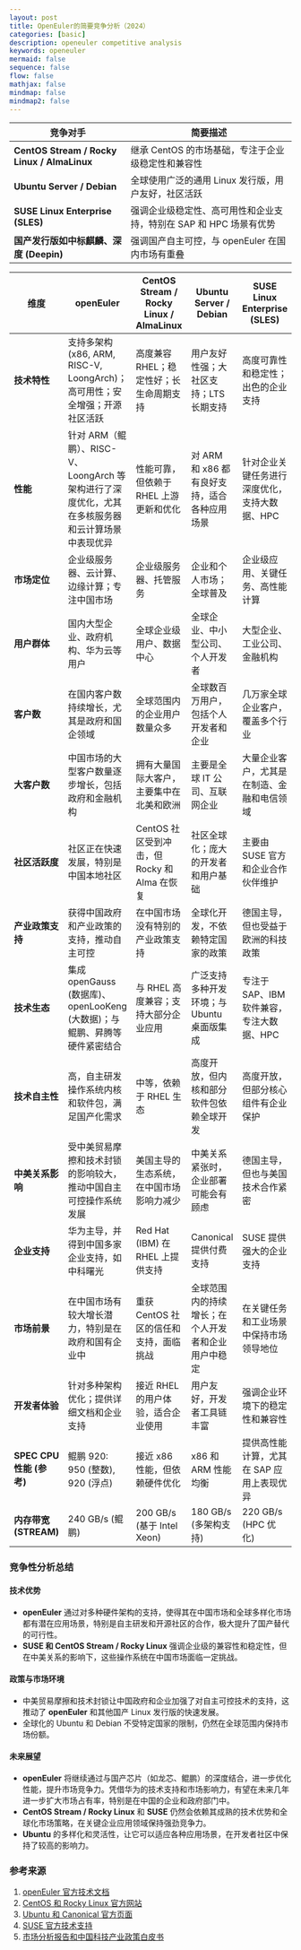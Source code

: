 ```yaml
---
layout: post
title: OpenEuler的简要竞争分析（2024）
categories: [basic]
description: openeuler competitive analysis
keywords: openeuler
mermaid: false
sequence: false
flow: false
mathjax: false
mindmap: false
mindmap2: false
---
```


| 竞争对手                         | 简要描述                                               |
|---------------------------------|-------------------------------------------------------|
| **CentOS Stream / Rocky Linux / AlmaLinux** | 继承 CentOS 的市场基础，专注于企业级稳定性和兼容性   |
| **Ubuntu Server / Debian**      | 全球使用广泛的通用 Linux 发行版，用户友好，社区活跃   |
| **SUSE Linux Enterprise (SLES)**| 强调企业级稳定性、高可用性和企业支持，特别在 SAP 和 HPC 场景有优势 |
| **国产发行版如中标麒麟、深度 (Deepin)** | 强调国产自主可控，与 openEuler 在国内市场有重叠     |



| 维度                  | openEuler                                    | CentOS Stream / Rocky Linux / AlmaLinux | Ubuntu Server / Debian                    | SUSE Linux Enterprise (SLES)              |
|-----------------------|----------------------------------------------|-----------------------------------------|-------------------------------------------|------------------------------------------|
| **技术特性**          | 支持多架构 (x86, ARM, RISC-V, LoongArch)；高可用性；安全增强；开源社区活跃 | 高度兼容 RHEL；稳定性好；长生命周期支持  | 用户友好性强；大社区支持；LTS 长期支持   | 高度可靠性和稳定性；出色的企业支持       |
| **性能**              | 针对 ARM（鲲鹏）、RISC-V、LoongArch 等架构进行了深度优化，尤其在多核服务器和云计算场景中表现优异 | 性能可靠，但依赖于 RHEL 上游更新和优化   | 对 ARM 和 x86 都有良好支持，适合各种应用场景 | 针对企业关键任务进行深度优化，支持大数据、HPC |
| **市场定位**          | 企业级服务器、云计算、边缘计算；专注中国市场 | 企业级服务器、托管服务                   | 企业和个人市场；全球普及                 | 企业级应用、关键任务、高性能计算         |
| **用户群体**          | 国内大型企业、政府机构、华为云等用户         | 全球企业级用户、数据中心                | 全球企业、中小型公司、个人开发者         | 大型企业、工业公司、金融机构             |
| **客户数**            | 在国内客户数持续增长，尤其是政府和国企领域   | 全球范围内的企业用户数量众多            | 全球数百万用户，包括个人开发者和企业    | 几万家全球企业客户，覆盖多个行业         |
| **大客户数**          | 中国市场的大型客户数量逐步增长，包括政府和金融机构 | 拥有大量国际大客户，主要集中在北美和欧洲 | 主要是全球 IT 公司、互联网企业           | 大量企业客户，尤其是在制造、金融和电信领域 |
| **社区活跃度**        | 社区正在快速发展，特别是中国本地社区         | CentOS 社区受到冲击，但 Rocky 和 Alma 在恢复 | 社区全球化；庞大的开发者和用户基础      | 主要由 SUSE 官方和企业合作伙伴维护       |
| **产业政策支持**      | 获得中国政府和产业政策的支持，推动自主可控   | 在中国市场没有特别的产业政策支持        | 全球化开发，不依赖特定国家的政策         | 德国主导，但也受益于欧洲的科技政策       |
| **技术生态**          | 集成 openGauss (数据库)、openLooKeng (大数据)；与鲲鹏、昇腾等硬件紧密结合 | 与 RHEL 高度兼容；支持大部分企业应用     | 广泛支持多种开发环境；与 Ubuntu 桌面版集成 | 专注于 SAP、IBM 软件兼容，专注大数据、HPC |
| **技术自主性**        | 高，自主研发操作系统内核和软件包，满足国产化需求 | 中等，依赖于 RHEL 生态                  | 高度开放，但内核和部分软件包依赖全球开发 | 高度开放，但部分核心组件有企业保护      |
| **中美关系影响**      | 受中美贸易摩擦和技术封锁的影响较大，推动中国自主可控操作系统发展 | 美国主导的生态系统，在中国市场影响力减少 | 中美关系紧张时，企业部署可能会有顾虑     | 德国主导，但也与美国技术合作紧密        |
| **企业支持**          | 华为主导，并得到中国多家企业支持，如中科曙光 | Red Hat (IBM) 在 RHEL 上提供支持         | Canonical 提供付费支持                   | SUSE 提供强大的企业支持                 |
| **市场前景**          | 在中国市场有较大增长潜力，特别是在政府和国有企业中 | 重获 CentOS 社区的信任和支持，面临挑战   | 全球范围内的持续增长；在个人开发者和企业用户中稳定 | 在关键任务和工业场景中保持市场领导地位   |
| **开发者体验**        | 针对多种架构优化；提供详细文档和企业支持     | 接近 RHEL 的用户体验，适合企业使用       | 用户友好，开发者工具链丰富               | 强调企业环境下的稳定性和兼容性          |
| **SPEC CPU 性能 (参考)** | 鲲鹏 920: 950 (整数), 920 (浮点)         | 接近 x86 性能，但依赖硬件优化            | x86 和 ARM 性能均衡                    | 提供高性能计算，尤其在 SAP 应用上表现优异 |
| **内存带宽 (STREAM)**  | 240 GB/s (鲲鹏)                            | 200 GB/s (基于 Intel Xeon)               | 180 GB/s (多架构支持)                   | 220 GB/s (HPC 优化)                     |

### **竞争性分析总结**
#### **技术优势**
- **openEuler** 通过对多种硬件架构的支持，使得其在中国市场和全球多样化市场都有潜在应用场景，特别是自主研发和开源社区的合作，极大提升了国产替代的可行性。
- **SUSE 和 CentOS Stream / Rocky Linux** 强调企业级的兼容性和稳定性，但在中美关系的影响下，这些操作系统在中国市场面临一定挑战。

#### **政策与市场环境**
- 中美贸易摩擦和技术封锁让中国政府和企业加强了对自主可控技术的支持，这推动了 **openEuler** 和其他国产 Linux 发行版的快速发展。
- 全球化的 Ubuntu 和 Debian 不受特定国家的限制，仍然在全球范围内保持市场份额。

#### **未来展望**
- **openEuler** 将继续通过与国产芯片（如龙芯、鲲鹏）的深度结合，进一步优化性能，提升市场竞争力。凭借华为的技术支持和市场影响力，有望在未来几年进一步扩大市场占有率，特别是在中国的企业和政府部门中。
- **CentOS Stream / Rocky Linux** 和 **SUSE** 仍然会依赖其成熟的技术优势和全球化市场策略，在关键企业应用领域保持强劲竞争力。
- **Ubuntu** 的多样化和灵活性，让它可以适应各种应用场景，在开发者社区中保持了较高的影响力。

### **参考来源**
1. [openEuler 官方技术文档](https://openeuler.org/)
2. [CentOS 和 Rocky Linux 官方网站](https://rockylinux.org/)
3. [Ubuntu 和 Canonical 官方页面](https://ubuntu.com/)
4. [SUSE 官方技术支持](https://www.suse.com/)
5. [市场分析报告和中国科技产业政策白皮书](https://www.china-briefing.com/)